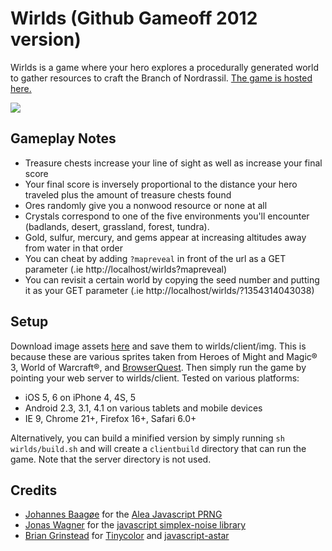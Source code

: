 # Wirlds (Github Gameoff 2012 version)

Wirlds is a game where your hero explores a procedurally generated world to gather resources to craft the Branch of Nordrassil. [The game is hosted here.](http://ihasacode.com/wirlds/)

<img src="http://i.imgur.com/PWTem.jpg" style="border:0">

## Gameplay Notes

* Treasure chests increase your line of sight as well as increase your final score
* Your final score is inversely proportional to the distance your hero traveled plus the amount of treasure chests found
* Ores randomly give you a nonwood resource or none at all
* Crystals correspond to one of the five environments you'll encounter (badlands, desert, grassland, forest, tundra).
* Gold, sulfur, mercury, and gems appear at increasing altitudes away from water in that order
* You can cheat by adding `?mapreveal` in front of the url as a GET parameter (.ie http://localhost/wirlds?mapreveal)
* You can revisit a certain world by copying the seed number and putting it as your GET parameter (.ie http://localhost/wirlds/?1354314043038)

## Setup

Download image assets [here](http://dl.dropbox.com/u/1065170/img.tar.gz) and save them to wirlds/client/img. This is because these are various sprites taken from Heroes of Might and Magic&#174; 3, World of Warcraft&#174;, and [BrowserQuest](http://browserquest.mozilla.org/). Then simply run the game by pointing your web server to wirlds/client. Tested on various platforms:

* iOS 5, 6 on iPhone 4, 4S, 5
* Android 2.3, 3.1, 4.1 on various tablets and mobile devices
* IE 9, Chrome 21+, Firefox 16+, Safari 6.0+

Alternatively, you can build a minified version by simply running `sh wirlds/build.sh` and will create a `clientbuild` directory that can run the game. Note that the server directory is not used.

## Credits

* [Johannes Baagøe](baagoe@baagoe.org) for the [Alea Javascript PRNG](http://baagoe.org/en/w/index.php/Better_random_numbers_for_javascript#Alea)
* [Jonas Wagner](http://29a.ch/) for the [javascript simplex-noise library](https://github.com/jwagner/simplex-noise.js)
* [Brian Grinstead](http://www.briangrinstead.com/blog/) for [Tinycolor](http://bgrins.github.com/TinyColor/) and [javascript-astar](https://github.com/bgrins/javascript-astar)

